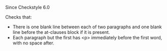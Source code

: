 Since Checkstyle 6.0

Checks that:

-   There is one blank line between each of two paragraphs and one blank
    line before the at-clauses block if it is present.
-   Each paragraph but the first has \<p\> immediately before the first
    word, with no space after.